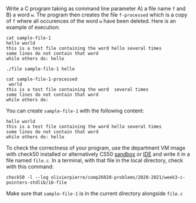 Write a C program taking as command line parameter A) a file name `f` and B) a
word `w`. The program then creates the file `f-processed` which is a copy of
`f` where all occurences of the word `w` have been deleted. Here is an example
of execution:

```shell
cat sample-file-1
hello world
this is a test file containing the word hello several times
some lines do not contain that word
while others do: hello

./file sample-file-1 hello

cat sample-file-1-processed
 world
this is a test file containing the word  several times
some lines do not contain that word
while others do: 
```

You can create `sample-file-1` with the following content:
```shell
hello world
this is a test file containing the word hello several times
some lines do not contain that word
while others do: hello
```

To check the correctness of your program, use the department VM image with check50 installed or alternatively CS50 [sandbox](sandbox.cs50.io)
or [IDE](ide.cs50.io) and write it in a file named `file.c`. In a terminal,
with that file in the local directory, check with this command:
```shell
check50 -l --log olivierpierre/comp26020-problems/2020-2021/week3-c-pointers-stdlib/16-file
```
Make sure that `sample-file-1` is in the current directory alongside `file.c`

